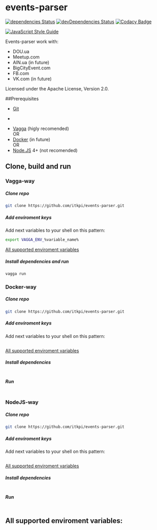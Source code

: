 # events-parser

[![dependencies Status](https://david-dm.org/itkpi/events-parser/status.svg?style=flat-square)](https://david-dm.org/itkpi/events-parser)
[![devDependencies Status](https://david-dm.org/itkpi/events-parser/dev-status.svg?style=flat-square)](https://david-dm.org/itkpi/events-parser?type=dev)
[![Codacy Badge](https://api.codacy.com/project/badge/Grade/c779272f058541ffb6aeb57aa1630c43)](https://www.codacy.com/app/m-vlasov/events-parser?utm_source=github.com&amp;utm_medium=referral&amp;utm_content=itkpi/events-parser&amp;utm_campaign=Badge_Grade)

[![JavaScript Style Guide](https://cdn.rawgit.com/feross/standard/master/badge.svg)](https://github.com/feross/standard)

Events-parser work with:
* DOU.ua
* Meetup.com
* AIN.ua (in future)
* BigCityEvent.com
* FB.com
* VK.com (in future)

Licensed under the Apache License, Version 2.0.

##Prerequisites
* [Git](https://git-scm.com/downloads)

+
* [Vagga](http://vagga.readthedocs.io/en/latest/installation.html) (higly recomended)
<br>OR
* [Docker](https://www.docker.com/products/overview) (in future)
<br>OR
* [Node.JS](https://nodejs.org/uk/) 4+ (not recomended)

## Clone, build and run

### Vagga-way

##### Clone repo
```bash
git clone https://github.com/itkpi/events-parser.git
```
##### Add enviroment keys

Add next variables to your shell on this pattern:
```bash
export VAGGA_ENV_%variable_name%
```
[All supported enviroment variables](https://github.com/itkpi/events-parser/#all-supported-enviroment-variables)

##### Install dependencies and run
```bash
vagga run
```

### Docker-way

##### Clone repo
```bash
git clone https://github.com/itkpi/events-parser.git
```
##### Add enviroment keys

Add next variables to your shell on this pattern:
```bash

```
[All supported enviroment variables](https://github.com/itkpi/events-parser/#all-supported-enviroment-variables)

##### Install dependencies
```bash

```

##### Run
```bash

```
### NodeJS-way

##### Clone repo
```bash
git clone https://github.com/itkpi/events-parser.git
```
##### Add enviroment keys

Add next variables to your shell on this pattern:
```bash

```
[All supported enviroment variables](https://github.com/itkpi/events-parser/#all-supported-enviroment-variables)

##### Install dependencies
```bash

```

##### Run
```bash

```
## All supported enviroment variables:
